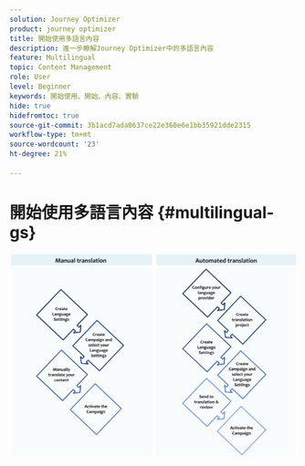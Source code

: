 ```yaml
---
solution: Journey Optimizer
product: journey optimizer
title: 開始使用多語言內容
description: 進一步瞭解Journey Optimizer中的多語言內容
feature: Multilingual
topic: Content Management
role: User
level: Beginner
keywords: 開始使用、開始、內容、實驗
hide: true
hidefromtoc: true
source-git-commit: 3b1acd7ada0637ce22e360e6e1bb35921dde2315
workflow-type: tm+mt
source-wordcount: '23'
ht-degree: 21%

---
```


# 開始使用多語言內容 {#multilingual-gs}

![](assets/translation_schema.png)
